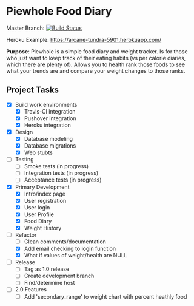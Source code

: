 # Piewhole Food Diary

Master Branch: [![Build Status](https://travis-ci.org/CarbonJ/Piewhole.svg)](https://travis-ci.org/CarbonJ/Piewhole)

Heroku Example: https://arcane-tundra-5901.herokuapp.com/

**Purpose**: Piewhole is a simple food diary and weight tracker.  Is for those who just want to keep track of their eating habits (vs per calorie diaries, which there are plenty of).  Allows you to health rank those foods to see what your trends are and compare your weight changes to those ranks.

## Project Tasks
- [x] Build work environments
  - [x] Travis-CI integration
  - [x] Pushover integration
  - [x] Heroku integration
- [x] Design
  - [x] Database modeling
  - [x] Database migrations
  - [x] Web stubts
- [ ] Testing
  - [ ] Smoke tests (in progress)
  - [ ] Integration tests (in progress)
  - [ ] Acceptance tests (in progress)
- [x] Primary Development
  - [x] Intro/index page
  - [x] User registration
  - [x] User login
  - [x] User Profile
  - [x] Food Diary
  - [x] Weight History
- [ ] Refactor
  - [ ] Clean comments/documentation
  - [x] Add email checking to login function
  - [x] What if values of weight/health are NULL
- [ ] Release
  - [ ] Tag as 1.0 release
  - [ ] Create development branch
  - [ ] Find/determine host
- [ ] 2.0 Features
  - [ ]  Add 'secondary_range' to weight chart with percent heathly food